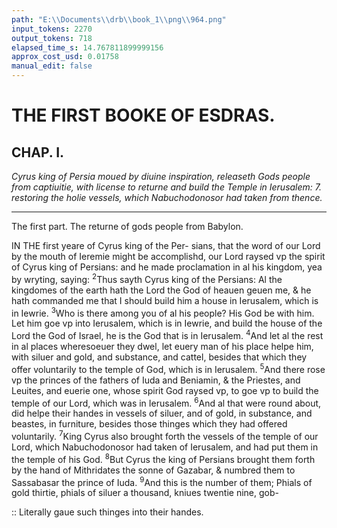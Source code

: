 ```yaml
---
path: "E:\\Documents\\drb\\book_1\\png\\964.png"
input_tokens: 2270
output_tokens: 718
elapsed_time_s: 14.767811899999156
approx_cost_usd: 0.01758
manual_edit: false
---
```

# THE FIRST BOOKE OF ESDRAS.

## CHAP. I.

*Cyrus king of Persia moued by diuine inspiration, releaseth Gods people from captiuitie, with license to returne and build the Temple in Ierusalem: 7. restoring the holie vessels, which Nabuchodonosor had taken from thence.*

<hr>

<aside>The first part. The returne of gods people from Babylon.</aside>

IN THE first yeare of Cyrus king of the Per- sians, that the word of our Lord by the mouth of Ieremie might be accomplishd, our Lord raysed vp the spirit of Cyrus king of Persians: and he made proclamation in al his kingdom, yea by wryting, saying: <sup>2</sup>Thus sayth Cyrus king of the Persians: Al the kingdomes of the earth hath the Lord the God of heauen geuen me, & he hath commanded me that I should build him a house in Ierusalem, which is in Iewrie. <sup>3</sup>Who is there among you of al his people? His God be with him. Let him goe vp into Ierusalem, which is in Iewrie, and build the house of the Lord the God of Israel, he is the God that is in Ierusalem. <sup>4</sup>And let al the rest in al places wheresoeuer they dwel, let euery man of his place helpe him, with siluer and gold, and substance, and cattel, besides that which they offer voluntarily to the temple of God, which is in Ierusalem. <sup>5</sup>And there rose vp the princes of the fathers of Iuda and Beniamin, & the Priestes, and Leuites, and euerie one, whose spirit God raysed vp, to goe vp to build the temple of our Lord, which was in Ierusalem. <sup>6</sup>And al that were round about, did helpe their handes in vessels of siluer, and of gold, in substance, and beastes, in furniture, besides those thinges which they had offered voluntarily. <sup>7</sup>King Cyrus also brought forth the vessels of the temple of our Lord, which Nabuchodonosor had taken of Ierusalem, and had put them in the temple of his God. <sup>8</sup>But Cyrus the king of Persians brought them forth by the hand of Mithridates the sonne of Gazabar, & numbred them to Sassabasar the prince of Iuda. <sup>9</sup>And this is the number of them; Phials of gold thirtie, phials of siluer a thousand, kniues twentie nine, gob-

<aside>:: Literally gaue such thinges into their handes.</aside>

[^1]: Isai. 44. 45: Ierem. 25. 29: 2 Par. 36. 22.